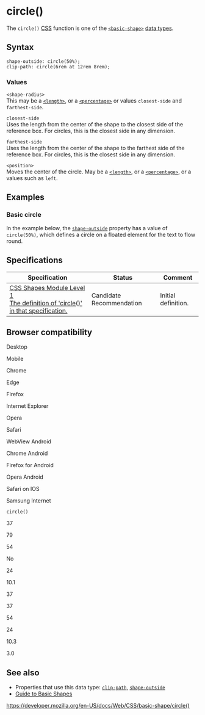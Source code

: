 # circle()

The `circle()` [CSS](https://developer.mozilla.org/en-US/docs/Web/CSS) function is one of the [`<basic-shape>`](../basic-shape) [data types](../css_types).

## Syntax

    shape-outside: circle(50%);
    clip-path: circle(6rem at 12rem 8rem);

### Values

`<shape-radius>`  
This may be a [`<length>`](../length), or a [`<percentage>`](../percentage) or values `closest-side` and `farthest-side`.

`closest-side`  
Uses the length from the center of the shape to the closest side of the reference box. For circles, this is the closest side in any dimension.

`farthest-side`  
Uses the length from the center of the shape to the farthest side of the reference box. For circles, this is the closest side in any dimension.

`<position>`  
Moves the center of the circle. May be a [`<length>`](../length), or a [`<percentage>`](../percentage), or a values such as `left`.

## Examples

### Basic circle

In the example below, the [`shape-outside`](../shape-outside) property has a value of `circle(50%)`, which defines a circle on a floated element for the text to flow round.

## Specifications

<table><thead><tr class="header"><th>Specification</th><th>Status</th><th>Comment</th></tr></thead><tbody><tr class="odd"><td><a href="https://drafts.csswg.org/css-shapes/#funcdef-circle">CSS Shapes Module Level 1<br />
<span class="small">The definition of 'circle()' in that specification.</span></a></td><td><span class="spec-cr">Candidate Recommendation</span></td><td>Initial definition.</td></tr></tbody></table>

## Browser compatibility

Desktop

Mobile

Chrome

Edge

Firefox

Internet Explorer

Opera

Safari

WebView Android

Chrome Android

Firefox for Android

Opera Android

Safari on IOS

Samsung Internet

`circle()`

37

79

54

No

24

10.1

37

37

54

24

10.3

3.0

## See also

- Properties that use this data type: [`clip-path`](../clip-path), [`shape-outside`](../shape-outside)
- [Guide to Basic Shapes](../css_shapes/basic_shapes)

<a href="https://developer.mozilla.org/en-US/docs/Web/CSS/basic-shape/circle()" class="_attribution-link">https://developer.mozilla.org/en-US/docs/Web/CSS/basic-shape/circle()</a>
